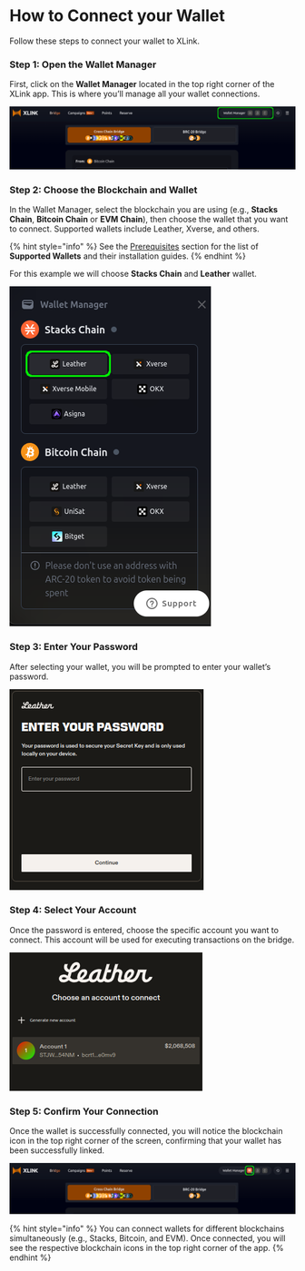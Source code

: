 # How to Connect your Wallet

Follow these steps to connect your wallet to XLink.

### Step 1: Open the Wallet Manager

First, click on the **Wallet Manager** located in the top right corner of the XLink app. This is where you’ll manage all your wallet connections.

![Select Wallet Manager](../../.gitbook/assets/connecting-your-wallet/0-select-wallet-manager.png)

### Step 2: Choose the Blockchain and Wallet

In the Wallet Manager, select the blockchain you are using (e.g., **Stacks Chain**, **Bitcoin Chain** or **EVM Chain**), then choose the wallet that you want to connect. Supported wallets include Leather, Xverse, and others. 

{% hint style="info" %}
See the [Prerequisites](../prerequisites) section for the list of **Supported Wallets** and their installation guides.
{% endhint %}

For this example we will choose **Stacks Chain** and **Leather** wallet.

![Select Wallet](../../.gitbook/assets/connecting-your-wallet/1-select-wallet.png)

### Step 3: Enter Your Password

After selecting your wallet, you will be prompted to enter your wallet’s password.

![Enter Password](../../.gitbook/assets/connecting-your-wallet/2-introduce-password.png)

### Step 4: Select Your Account

Once the password is entered, choose the specific account you want to connect. This account will be used for executing transactions on the bridge.

![Select Account](../../.gitbook/assets/connecting-your-wallet/3-select-your-account.png)

### Step 5: Confirm Your Connection

Once the wallet is successfully connected, you will notice the blockchain icon in the top right corner of the screen, confirming that your wallet has been successfully linked.

![Check Wallet Connection](../../.gitbook/assets/connecting-your-wallet/4-check-connected-wallet.png)

{% hint style="info" %} You can connect wallets for different blockchains simultaneously (e.g., Stacks, Bitcoin, and EVM). Once connected, you will see the respective blockchain icons in the top right corner of the app. {% endhint %}
